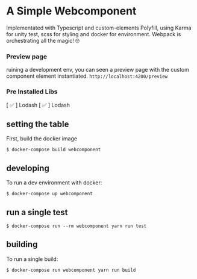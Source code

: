 # A Simple Webcomponent

Implementated with Typescript and custom-elements Polyfill, using Karma for unity test, scss for styling and docker for environment. 
Webpack is orchestrating all the magic! 🤓


### Preview page
ruining a development env, you can seen a preview page with the custom component element instantiated.
`http://localhost:4200/preview`


### Pre Installed Libs
[ ✅ ] Lodash
[ ✅ ] Lodash

## setting the table

First, build the docker image

```
$ docker-compose build webcomponent
```

## developing

To run a dev environment with docker: 

```
$ docker-compose up webcomponent
```

## run a single test 

```
$ docker-compose run --rm webcomponent yarn run test
```

## building

To run a single build: 

```
$ docker-compose run webcomponent yarn run build
```


